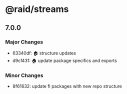 # @raid/streams

## 7.0.0

### Major Changes

- 63340df: :house: structure updates
- d9cf431: :house: update package specifics and exports

### Minor Changes

- 8f61632: update fl packages with new repo structure
